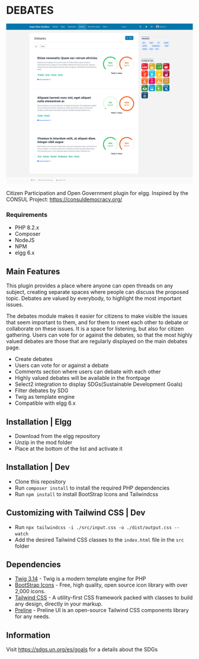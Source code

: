 
# DEBATES
<p align="center">
  
<img src="https://raw.githubusercontent.com/rjcalifornia/debates/refs/heads/master/graphics/preview.png" width="562">

<br>
</p>

Citizen Participation and Open Government plugin for elgg. Inspired by the CONSUL Project: https://consuldemocracy.org/

### Requirements
* PHP 8.2.x
* Composer
* NodeJS
* NPM
* elgg 6.x

## Main Features

This plugin provides a place where anyone can open threads on any subject, creating separate spaces where people can discuss the proposed topic. Debates are valued by everybody, to highlight the most important issues.

The debates module makes it easier for citizens to make visible the issues that seem important to them, and for them to meet each other to debate or collaborate on these issues.  It is a space for listening, but also for citizen gathering. 
Users  can  vote  for  or  against  the  debates,  so  that  the  most  highly  valued  debates  are 
those that are regularly displayed on the main debates page. 


- Create debates
- Users can vote for or against a debate
- Comments section where users can debate with each other
- Highly valued debates will be available in the frontpage
- Select2 integration to display SDGs(Sustainable Development Goals)
- Filter debates by SDG
- Twig as template engine
- Compatible with elgg 6.x

## Installation | Elgg
- Download from the elgg repository
- Unzip in the mod folder
- Place at the bottom of the list and activate it

## Installation | Dev
- Clone this repository
- Run ``` composer install ``` to install the required PHP dependencies
- Run ``` npm install ``` to install BootStrap Icons and Tailwindcss

## Customizing with Tailwind CSS | Dev
- Run  ``` npx tailwindcss -i ./src/input.css -o ./dist/output.css --watch ``` 
- Add the desired Tailwind CSS classes to the ``` index.html ``` file in the ``` src ``` folder

## Dependencies

- [Twig 3.14](https://twig.symfony.com/) - Twig is a modern template engine for PHP
- [BootStrap Icons](https://icons.getbootstrap.com/) - Free, high quality, open source icon library with over 2,000 icons.
- [Tailwind CSS](https://tailwindcss.com/) - A utility-first CSS framework packed with classes to build any design, directly in your markup.
- [Preline](https://preline.co/index.html) - Preline UI is an open-source Tailwind CSS components library for any needs.

## Information

Visit https://sdgs.un.org/es/goals for a details about the SDGs